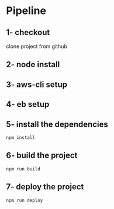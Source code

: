 # Pipeline
## 1- checkout
clone project from github
## 2- node install
## 3- aws-cli setup
## 4- eb setup
## 5- install the dependencies
    npm install
## 6- build the project
    npm run build
## 7- deploy the project
    npm run deploy